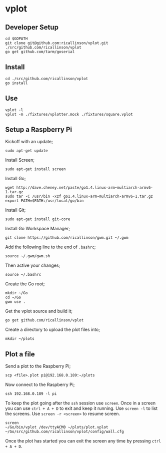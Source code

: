 # vplot

## Developer Setup

    cd $GOPATH
    git clone git@github.com:ricallinson/vplot.git ./src/github.com/ricallinson/vplot
    go get github.com/tarm/goserial

## Install

    cd ./src/github.com/ricallinson/vplot
    go install

## Use

    vplot -l
    vplot -m ./fixtures/vplotter.mock ./fixtures/square.vplot

## Setup a Raspberry Pi

Kickoff with an update;

    sudo apt-get update

Install Screen;

    sudo apt-get install screen

Install Go;

    wget http://dave.cheney.net/paste/go1.4.linux-arm~multiarch-armv6-1.tar.gz
    sudo tar -C /usr/bin -xzf go1.4.linux-arm~multiarch-armv6-1.tar.gz
    export PATH=$PATH:/usr/local/go/bin

Install Git;

    sudo apt-get install git-core

Install Go Workspace Manager;

    git clone https://github.com/ricallinson/gwm.git ~/.gwm

Add the following line to the end of `.bashrc`;

    source ~/.gwm/gwm.sh

Then active your changes;

    source ~/.bashrc

Create the Go root;

    mkdir ~/Go
    cd ~/Go
    gwm use .

Get the vplot source and build it;

    go get github.com/ricallinson/vplot

Create a directory to upload the plot files into;

    mkdir ~/plots

## Plot a file

Send a plot to the Raspberry Pi;

    scp <file>.plot pi@192.168.0.189:~/plots

Now connect to the Raspberry Pi;

    ssh 192.168.0.189 -l pi

To keep the plot going after the `ssh` session use `screen`. Once in a screen you can use `ctrl + A + D` to exit and keep it running. Use `screen -l` to list the screens. Use `screen -r <screen>` to resume screen.

    screen
    ~/Go/bin/vplot /dev/ttyACM0 ~/plots/plot.vplot ~/Go/src/github.com/ricallinson/vplot/config/wall.cfg

Once the plot has started you can exit the screen any time by pressing `ctrl + A + D`.
